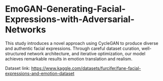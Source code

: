 # EmoGAN-Generating-Facial-Expressions-with-Adversarial-Networks
This study introduces a novel approach using CycleGAN to produce diverse and authentic facial expressions. Through careful dataset curation, well-structured network architecture, and iterative optimization, our model achieves remarkable results in emotion translation and realism.

Dataset link:  https://www.kaggle.com/datasets/furcifer/fane-facial-expressions-and-emotion-dataset 
